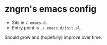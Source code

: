 # zngrn's emacs config

  * Sits in `/.emacs.d`.
  * Entry point is `./.emacs.d/init.el`.

Should grow and (hopefully) improve over time.
